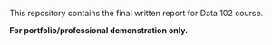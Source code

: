 This repository contains the final written report for Data 102 course.

**For portfolio/professional demonstration only.**

